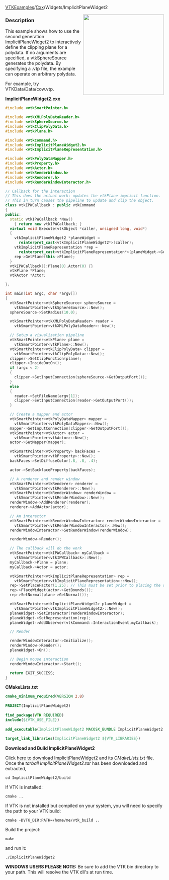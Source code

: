 [VTKExamples](/home/)/[Cxx](/Cxx)/Widgets/ImplicitPlaneWidget2

<img align="right" src="https://github.com/lorensen/VTKExamples/blob/gh-pages/Testing/Baseline/Widgets/TestImplicitPlaneWidget2.png?raw=true" width="256" />

### Description
This example shows how to use the second generation ImplicitPlaneWidget2 to interactively define the clipping plane for a polydata. If no arguments are specified, a vtkSphereSource generates the polydata. By specifying a .vtp file, the example can operate on arbitrary polydata.

For example, try VTKData/Data/cow.vtp.

**ImplicitPlaneWidget2.cxx**
```c++
#include <vtkSmartPointer.h>

#include <vtkXMLPolyDataReader.h>
#include <vtkSphereSource.h>
#include <vtkClipPolyData.h>
#include <vtkPlane.h>

#include <vtkCommand.h>
#include <vtkImplicitPlaneWidget2.h>
#include <vtkImplicitPlaneRepresentation.h>

#include <vtkPolyDataMapper.h>
#include <vtkProperty.h>
#include <vtkActor.h>
#include <vtkRenderWindow.h>
#include <vtkRenderer.h>
#include <vtkRenderWindowInteractor.h>

// Callback for the interaction
// This does the actual work: updates the vtkPlane implicit function.
// This in turn causes the pipeline to update and clip the object.
class vtkIPWCallback : public vtkCommand
{
public:
  static vtkIPWCallback *New()
    { return new vtkIPWCallback; }
  virtual void Execute(vtkObject *caller, unsigned long, void*)
  {
    vtkImplicitPlaneWidget2 *planeWidget =
      reinterpret_cast<vtkImplicitPlaneWidget2*>(caller);
    vtkImplicitPlaneRepresentation *rep =
      reinterpret_cast<vtkImplicitPlaneRepresentation*>(planeWidget->GetRepresentation());
    rep->GetPlane(this->Plane);
  }
  vtkIPWCallback():Plane(0),Actor(0) {}
  vtkPlane *Plane;
  vtkActor *Actor;

};

int main(int argc, char *argv[])
{
  vtkSmartPointer<vtkSphereSource> sphereSource =
    vtkSmartPointer<vtkSphereSource>::New();
  sphereSource->SetRadius(10.0);

  vtkSmartPointer<vtkXMLPolyDataReader> reader =
    vtkSmartPointer<vtkXMLPolyDataReader>::New();

  // Setup a visualization pipeline
  vtkSmartPointer<vtkPlane> plane =
    vtkSmartPointer<vtkPlane>::New();
  vtkSmartPointer<vtkClipPolyData> clipper =
    vtkSmartPointer<vtkClipPolyData>::New();
  clipper->SetClipFunction(plane);
  clipper->InsideOutOn();
  if (argc < 2)
  {
    clipper->SetInputConnection(sphereSource->GetOutputPort());
  }
  else
  {
    reader->SetFileName(argv[1]);
    clipper->SetInputConnection(reader->GetOutputPort());
  }

  // Create a mapper and actor
  vtkSmartPointer<vtkPolyDataMapper> mapper =
    vtkSmartPointer<vtkPolyDataMapper>::New();
  mapper->SetInputConnection(clipper->GetOutputPort());
  vtkSmartPointer<vtkActor> actor =
    vtkSmartPointer<vtkActor>::New();
  actor->SetMapper(mapper);

  vtkSmartPointer<vtkProperty> backFaces =
    vtkSmartPointer<vtkProperty>::New();
  backFaces->SetDiffuseColor(.8, .8, .4);

  actor->SetBackfaceProperty(backFaces);

  // A renderer and render window
  vtkSmartPointer<vtkRenderer> renderer =
    vtkSmartPointer<vtkRenderer>::New();
  vtkSmartPointer<vtkRenderWindow> renderWindow =
    vtkSmartPointer<vtkRenderWindow>::New();
  renderWindow->AddRenderer(renderer);
  renderer->AddActor(actor);

  // An interactor
  vtkSmartPointer<vtkRenderWindowInteractor> renderWindowInteractor =
    vtkSmartPointer<vtkRenderWindowInteractor>::New();
  renderWindowInteractor->SetRenderWindow(renderWindow);

  renderWindow->Render();

  // The callback will do the work
  vtkSmartPointer<vtkIPWCallback> myCallback =
    vtkSmartPointer<vtkIPWCallback>::New();
  myCallback->Plane = plane;
  myCallback->Actor = actor;

  vtkSmartPointer<vtkImplicitPlaneRepresentation> rep =
    vtkSmartPointer<vtkImplicitPlaneRepresentation>::New();
  rep->SetPlaceFactor(1.25); // This must be set prior to placing the widget
  rep->PlaceWidget(actor->GetBounds());
  rep->SetNormal(plane->GetNormal());

  vtkSmartPointer<vtkImplicitPlaneWidget2> planeWidget =
    vtkSmartPointer<vtkImplicitPlaneWidget2>::New();
  planeWidget->SetInteractor(renderWindowInteractor);
  planeWidget->SetRepresentation(rep);
  planeWidget->AddObserver(vtkCommand::InteractionEvent,myCallback);

  // Render

  renderWindowInteractor->Initialize();
  renderWindow->Render();
  planeWidget->On();

  // Begin mouse interaction
  renderWindowInteractor->Start();

  return EXIT_SUCCESS;
}
```
**CMakeLists.txt**
```cmake
cmake_minimum_required(VERSION 2.8)
 
PROJECT(ImplicitPlaneWidget2)
 
find_package(VTK REQUIRED)
include(${VTK_USE_FILE})
 
add_executable(ImplicitPlaneWidget2 MACOSX_BUNDLE ImplicitPlaneWidget2.cxx)
 
target_link_libraries(ImplicitPlaneWidget2 ${VTK_LIBRARIES})
```

**Download and Build ImplicitPlaneWidget2**

Click [here to download ImplicitPlaneWidget2](https://github.com/lorensen/VTKWikiExamplesTarballs/raw/master/ImplicitPlaneWidget2.tar) and its *CMakeLists.txt* file.
Once the *tarball ImplicitPlaneWidget2.tar* has been downloaded and extracted,
```
cd ImplicitPlaneWidget2/build 
```
If VTK is installed:
```
cmake ..
```
If VTK is not installed but compiled on your system, you will need to specify the path to your VTK build:
```
cmake -DVTK_DIR:PATH=/home/me/vtk_build ..
```
Build the project:
```
make
```
and run it:
```
./ImplicitPlaneWidget2
```
**WINDOWS USERS PLEASE NOTE:** Be sure to add the VTK bin directory to your path. This will resolve the VTK dll's at run time.

